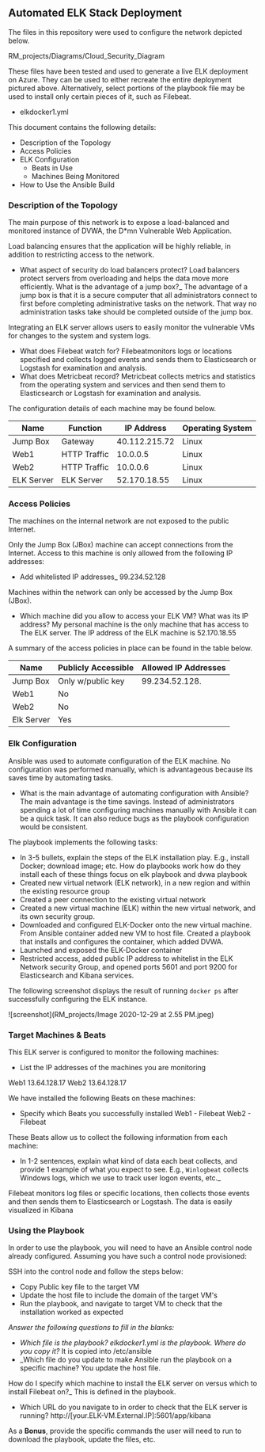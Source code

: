 ## Automated ELK Stack Deployment

The files in this repository were used to configure the network depicted below.

RM_projects/Diagrams/Cloud_Security_Diagram

These files have been tested and used to generate a live ELK deployment on Azure. They can be used to either recreate the entire deployment pictured above. Alternatively, select portions of the playbook file may be used to install only certain pieces of it, such as Filebeat.

  - elkdocker1.yml

This document contains the following details:
- Description of the Topology
- Access Policies
- ELK Configuration
  - Beats in Use
  - Machines Being Monitored
- How to Use the Ansible Build


### Description of the Topology

The main purpose of this network is to expose a load-balanced and monitored instance of DVWA, the D*mn Vulnerable Web Application.

Load balancing ensures that the application will be highly reliable, in addition to restricting access to the network.
- What aspect of security do load balancers protect? Load balancers protect servers from overloading and helps the data move more efficiently.  What is the advantage of a jump box?_ The advantage of a jump box is that it is a secure computer that all administrators connect to first before completing administrative tasks on the network.  That way no administration tasks take should be completed outside of the jump box.  

Integrating an ELK server allows users to easily monitor the vulnerable VMs for changes to the system and system logs.
- What does Filebeat watch for? Filebeatmonitors logs or locations specified and collects logged events and sends them to Elasticsearch or Logstash for examination and analysis.   
- What does Metricbeat record? Metricbeat collects metrics and statistics from the operating system and services and then send them to Elasticsearch or Logstash for examination and analysis. 

The configuration details of each machine may be found below.

| Name       | Function    | IP Address    | Operating System |
|------------|-------------|---------------|------------------|
| Jump Box   | Gateway     | 40.112.215.72 | Linux            |
| Web1       | HTTP Traffic| 10.0.0.5      | Linux            |
| Web2       | HTTP Traffic| 10.0.0.6      | Linux            |
| ELK Server | ELK Server  | 52.170.18.55  | Linux            |

### Access Policies

The machines on the internal network are not exposed to the public Internet. 

Only the Jump Box (JBox) machine can accept connections from the Internet. Access to this machine is only allowed from the following IP addresses:
- Add whitelisted IP addresses_ 99.234.52.128

Machines within the network can only be accessed by the Jump Box (JBox).
- Which machine did you allow to access your ELK VM? What was its IP address? My personal machine is the only machine that has access to The ELK server.  The IP address of the ELK machine is 52.170.18.55 

A summary of the access policies in place can be found in the table below.

| Name      | Publicly Accessible | Allowed IP Addresses |
|-----------|---------------------|----------------------|
| Jump Box  | Only w/public key   | 99.234.52.128.       |
| Web1      | No                  |                      |
| Web2      | No                  |                      |
| Elk Server| Yes

### Elk Configuration

Ansible was used to automate configuration of the ELK machine. No configuration was performed manually, which is advantageous because its saves time by automating tasks.

- What is the main advantage of automating configuration with Ansible? The main advantage is the time savings.  Instead of administrators spending a lot of time configuring machines manually with Ansible it can be a quick task.  It can also reduce bugs as the playbook configuration would be consistent.   

The playbook implements the following tasks:
- In 3-5 bullets, explain the steps of the ELK installation play. E.g., install Docker; download image; etc. How do playbooks work how do they install each of these things focus on elk playbook and dvwa playbook
- Created new virtual network (ELK network), in a new region and within the existing resource group
- Created a peer connection to the existing virtual network 
- Created a new virtual machine (ELK) within the new virtual network, and its own security group.
- Downloaded and configured ELK-Docker onto the new virtual machine.  From Ansible container added new VM to host file.  Created a playbook that installs and configures the container, which added DVWA.
- Launched and exposed the ELK-Docker container
- Restricted access, added public IP address to whitelist in the ELK Network security Group, and opened ports 5601 and port 9200 for Elasticsearch and Kibana services. 
 

The following screenshot displays the result of running `docker ps` after successfully configuring the ELK instance.

![screenshot](RM_projects/Image 2020-12-29 at 2.55 PM.jpeg)

### Target Machines & Beats
This ELK server is configured to monitor the following machines:
- List the IP addresses of the machines you are monitoring

Web1 13.64.128.17
Web2 13.64.128.17

We have installed the following Beats on these machines:
- Specify which Beats you successfully installed
Web1 - Filebeat
Web2 - Filebeat

These Beats allow us to collect the following information from each machine:
- In 1-2 sentences, explain what kind of data each beat collects, and provide 1 example of what you expect to see. E.g., `Winlogbeat` collects Windows logs, which we use to track user logon events, etc._

Filebeat monitors log files or specific locations, then collects those events and then sends them to Elasticsearch or Logstash.  The data is easily visualized in Kibana 

### Using the Playbook
In order to use the playbook, you will need to have an Ansible control node already configured. Assuming you have such a control node provisioned: 

SSH into the control node and follow the steps below:
- Copy Public key file to the target VM
- Update the host file to include the domain of the target VM's
- Run the playbook, and navigate to target VM to check that the installation worked as expected


_Answer the following questions to fill in the blanks:_
- _Which file is the playbook? elkdocker1.yml is the playbook. Where do you copy it?_ It is copied into /etc/ansible
- _Which file do you update to make Ansible run the playbook on a specific machine? You update the host file.

How do I specify which machine to install the ELK server on versus which to install Filebeat on?_ This is defined in the playbook.
- Which URL do you navigate to in order to check that the ELK server is running? http://[your.ELK-VM.External.IP]:5601/app/kibana

As a **Bonus**, provide the specific commands the user will need to run to download the playbook, update the files, etc.
